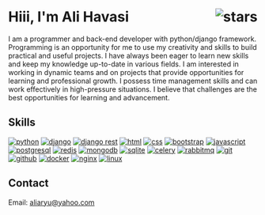 # Hiii, I'm Ali Havasi <img src="https://s8.uupload.ir/files/aryuknight_vacd.gif" alt="stars" align="right" />
I am a programmer and back-end developer with python/django framework. Programming is an opportunity for me to use my creativity and skills to build practical and useful projects. I have always been eager to learn new skills and keep my knowledge up-to-date in various fields. I am interested in working in dynamic teams and on projects that provide opportunities for learning and professional growth. I possess time management skills and can work effectively in high-pressure situations. I believe that challenges are the best opportunities for learning and advancement.

## Skills
[![python](https://img.shields.io/badge/python-white?style=flat&logo=python&logoColor=blue)](https://www.python.org)
[![django](https://img.shields.io/badge/django-white?style=flat&logo=django&logoColor=0a6535)](https://www.djangoproject.com/)
[![django rest](https://img.shields.io/badge/;%20django%20rest-white?style=flat)](https://www.django-rest-framework.org/)
[![html](https://img.shields.io/badge/html-white?style=flat&logo=html5)](https://html.com/)
[![css](https://img.shields.io/badge/css-white?style=flat&logo=css&logoColor=663399)](https://www.w3.org/Style/CSS/Overview.en.html)
[![bootstrap](https://img.shields.io/badge/bootstrap-white?style=flat&logo=bootstrap)](https://getbootstrap.com/)
[![javascript](https://img.shields.io/badge/javascript-white?style=flat&logo=javascript&logoColor=cbbf00)](https://www.javascript.com/)
[![postgresql](https://img.shields.io/badge/postgresql-white?style=flat&logo=postgresql)](https://www.postgresql.org/)
[![redis](https://img.shields.io/badge/redis-white?style=flat&logo=redis)](https://redis.io/)
[![mongodb](https://img.shields.io/badge/mongodb-white?style=flat&logo=mongodb)](https://www.mongodb.com/)
[![sqlite](https://img.shields.io/badge/sqlite-white?style=flat&logo=sqlite&logoColor=003B57)](https://www.sqlite.org/)
[![celery](https://img.shields.io/badge/celery-white?style=flat&logo=celery&logoColor=37814A)](https://docs.celeryq.dev/en/stable/)
[![rabbitmq](https://img.shields.io/badge/rabbitmq-white?style=flat&logo=rabbitmq)](https://www.rabbitmq.com/)
[![git](https://img.shields.io/badge/git-white?style=flat&logo=git)](https://git-scm.com/)
[![github](https://img.shields.io/badge/github-white?style=flat&logo=github&logoColor=181717)](https://github.com/)
[![docker](https://img.shields.io/badge/docker-white?style=flat&logo=docker)](https://www.docker.com/)
[![nginx](https://img.shields.io/badge/nginx-white?style=flat&logo=nginx&logoColor=009639)](https://nginx.org/)
[![linux](https://img.shields.io/badge/linux-white?style=flat&logo=linux&logoColor=black)](https://www.linux.org/)

## Contact
Email: <a href="mailto:aliaryu@yahoo.com">aliaryu@yahoo.com</a>
